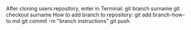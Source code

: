 After cloning users repository, enter in Terminal:
    git branch surname
    git checkout surname
How to add branch to repository:
    git add branch-how-to.md
    git commit -m "branch instructions"
    git push
